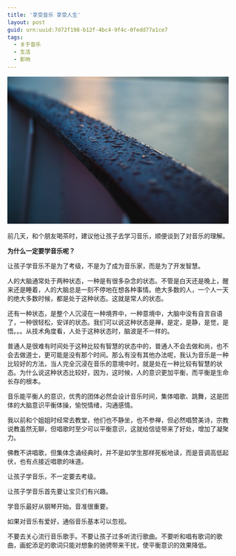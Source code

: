 ```yaml
---
title: '享受音乐 享受人生'
layout: post
guid: urn:uuid:7d72f198-b12f-4bc4-9f4c-0fedd77a1ce7
tags:
  - 关于音乐
  - 生活
  - 影响
---
```



[![](/media/files/2009/01/26/eniov-music-life.png)](https://bolg-1257385283.cos.ap-chengdu.myqcloud.com/2009/01/26/eniov-music-life.png)

前几天，和个朋友喝茶时，建议他让孩子去学习音乐，顺便谈到了对音乐的理解。

**为什么一定要学音乐呢？**

让孩子学音乐不是为了考级，不是为了成为音乐家，而是为了开发智慧。

人的大脑通常处于两种状态，一种是有很多杂念的状态。不管是白天还是晚上，醒来还是睡着，人的大脑总是一刻不停地在想各种事情。绝大多数的人，一个人一天的绝大多数时候，都是处于这种状态。这就是常人的状态。

还有一种状态，是整个人沉浸在一种境界中，一种意境中，大脑中没有自言自语了，一种很轻松，安详的状态。我们可以说这种状态是禅，是定，是静，是觉，是悟。。。从技术角度看，人处于这种状态时，脑波是不一样的。

普通人是很难有时间处于这种比较有智慧的状态中的，普通人不会去做和尚，也不会去做道士，更可能是没有那个时间。那么有没有其他办法呢，我认为音乐是一种比较好的方法，当人完全沉浸在音乐的意境中时，就是处在一种比较有智慧的状态。为什么说这种状态比较好，因为，这时候，人的意识更加平衡，而平衡是生命长存的根本。

音乐能平衡人的意识，优秀的团体必然会设计音乐时间，集体唱歌、跳舞，这是团体的大脑意识平衡体操，愉悦情绪，沟通感情。

我以前和个姐姐时经常去教堂，他们也不静坐，也不参禅，但必然唱赞美诗，宗教说教虽然无聊，但唱歌时至少可以平衡意识，这就给信徒带来了好处，增加了凝聚力。

佛教不讲唱歌，但集体念诵经典时，并不是如学生那样死板地读，而是音调高低起伏，也有点接近唱歌的味道。

让孩子学音乐，不一定要去考级。

让孩子学音乐首先要让宝贝们有兴趣。

学音乐最好从钢琴开始。音准很重要。

如果对音乐有爱好，通俗音乐基本可以忽视。

不要去关心流行音乐歌手。不要让孩子过多听流行歌曲。不要听和唱有歌词的歌曲，画蛇添足的歌词只能对想象的驰骋带来干扰，使平衡意识的效果降低。